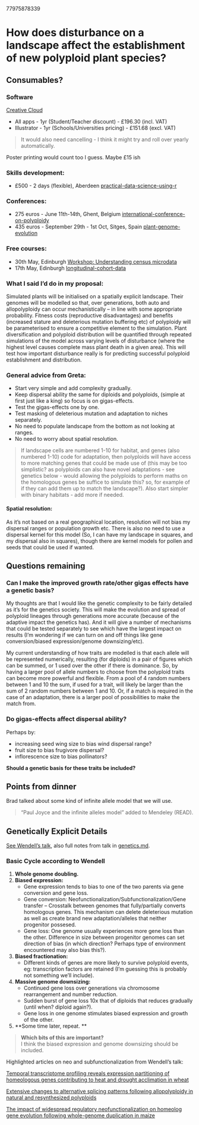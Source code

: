 <p>77975878339</p>
<h1 id="how-does-disturbance-on-a-landscape-affect-the-establishment-of-new-polyploid-plant-species">How does disturbance on a landscape affect the establishment of new polyploid plant species?</h1>
<h2 id="consumables">Consumables?</h2>
<h3 id="software">Software</h3>
<p><a href="https://www.adobe.com/uk/creativecloud/plans.html?single_app=illustrator&amp;promoid=KSPCS&amp;mv=other">Creative Cloud</a></p>
<ul>
<li>All apps - 1yr (Student/Teacher discount) - £196.30 (incl. VAT)</li>
<li>Illustrator - 1yr (Schools/Universities pricing) - £151.68 (excl. VAT)</li>
</ul>
<blockquote>
<p>It would also need cancelling - I think it might try and roll over yearly automatically.</p>
</blockquote>
<p>Poster printing would count too I guess. Maybe £15 ish</p>
<h3 id="skills-development">Skills development:</h3>
<ul>
<li>£500 - 2 days (flexible), Aberdeen <a href="https://www.rgu.ac.uk/study/courses/793-practical-data-science-using-r">practical-data-science-using-r</a></li>
</ul>
<h3 id="conferences">Conferences:</h3>
<ul>
<li>275 euros - June 11th-14th, Ghent, Belgium <a href="https://vibconferences.be/event/international-conference-on-polyploidy">international-conference-on-polyploidy</a></li>
<li>435 euros - September 29th - 1st Oct, Sitges, Spain <a href="https://www.elsevier.com/events/conferences/plant-genome-evolution/about">plant-genome-evolution</a></li>
</ul>
<h3 id="free-courses">Free courses:</h3>
<ul>
<li>30th May, Edinburgh <a href="https://ukdataservice.ac.uk/news-and-events/eventsitem/?id=5479">Workshop: Understanding census microdata</a></li>
<li>17th May, Edinburgh <a href="https://cls.ucl.ac.uk/events/longitudinal-data-across-the-life-course-an-introduction-to-using-cohort-data/">longitudinal-cohort-data</a></li>
</ul>
<h3 id="what-i-said-id-do-in-my-proposal">What I said I’d do in my proposal:</h3>
<p>Simulated plants will be initialised on a spatially explicit landscape. Their genomes will be modelled so that, over generations, both auto and allopolyploidy can occur mechanistically – in line with some appropriate probability. Fitness costs (reproductive disadvantages) and benefits (increased stature and deleterious mutation buffering etc) of polyploidy will be parameterised to ensure a competitive element to the simulation. Plant diversification and polyploid distribution will be quantified through repeated simulations of the model across varying levels of disturbance (where the highest level causes complete mass plant death in a given area). This will test how important disturbance really is for predicting successful polyploid establishment and distribution.</p>
<h3 id="general-advice-from-greta">General advice from Greta:</h3>
<ul>
<li>Start very simple and add complexity gradually.</li>
<li>Keep dispersal ability the same for diploids and polyploids, (simple at first just like a king) so focus is on gigas-effects.</li>
<li>Test the gigas-effects one by one.</li>
<li>Test masking of deleterious mutation and adaptation to niches separately.</li>
<li>No need to populate landscape from the bottom as not looking at ranges.</li>
<li>No need to worry about spatial resolution.</li>
</ul>
<blockquote>
<p>If landscape cells are numbered 1-10 for habitat, and genes (also numbered 1-10) code for adaptation, then polyploids will have access to more matching genes that could be made use of (this may be too simplistic? as polyploids can also have novel adaptations - see genetics below - would allowing the polyploids to perform maths on the homologous genes be suffice to simulate this? so, for example of if they can add them up to match the landscape?). Also start simpler with binary habitats - add more if needed.</p>
</blockquote>
<h4 id="spatial-resolution">Spatial resolution:</h4>
<p>As it’s not based on a real geographical location, resolution will not bias my dispersal ranges or population growth etc. There is also no need to use a dispersal kernel for this model (So, I can have my landscape in squares, and my dispersal also in squares), though there are kernel models for pollen and seeds that could be used if wanted.</p>
<h2 id="questions-remaining">Questions remaining</h2>
<h3 id="can-i-make-the-improved-growth-rateother-gigas-effects-have-a-genetic-basis">Can I make the improved growth rate/other gigas effects have a genetic basis?</h3>
<p>My thoughts are that I would like the genetic complexity to be fairly detailed as it’s for the genetics society. This will make the evolution and spread of polyploid lineages through generations more accurate (because of the adaptive impact the genetics has). And it will give a number of mechanisms that could be tested separately to see which have the largest impact on results (I’m wondering if we can turn on and off things like gene conversion/biased expression/genome downsizing/etc).</p>
<p>My current understanding of how traits are modelled is that each allele will be represented numerically, resulting (for diploids) in a pair of figures which can be summed, or 1 used over the other if there is dominance. So, by having a larger pool of allele numbers to choose from the polyploid traits can become more powerful and flexible. From a pool of 4 random numbers between 1 and 10 the sum, if used for a trait, will likely be larger than the sum of 2 random numbers between 1 and 10. Or, if a match is required in the case of an adaptation, there is a larger pool of possibilities to make the match from.</p>
<h3 id="do-gigas-effects-affect-dispersal-ability">Do gigas-effects affect dispersal ability?</h3>
<p>Perhaps by:</p>
<ul>
<li>increasing seed wing size to bias wind dispersal range?</li>
<li>fruit size to bias frugivore dispersal?</li>
<li>inflorescence size to bias pollinators?</li>
</ul>
<p><strong>Should a genetic basis for these traits be included?</strong></p>
<h2 id="points-from-dinner">Points from dinner</h2>
<p>Brad talked about some kind of infinite allele model that we will use.</p>
<blockquote>
<p>“Paul Joyce and the infinite alleles model” added to Mendeley (READ).</p>
</blockquote>
<h2 id="genetically-explicit-details">Genetically Explicit Details</h2>
<p><a href="https://www.youtube.com/watch?v=JVro1y24IBA">See Wendell’s talk</a>, also full notes from talk in <a href="https://github.com/rozeykex/ploidy/blob/rose/genetics.md">genetics.md</a>.</p>
<h3 id="basic-cycle-according-to-wendell">Basic Cycle according to Wendell</h3>
<ol>
<li><strong>Whole genome doubling.</strong></li>
<li><strong>Biased expression:</strong>
<ul>
<li>Gene expression tends to bias to one of the two parents via gene conversion and gene loss.</li>
<li>Gene conversion: Neofunctionalization/Subfunctionalization/Gene transfer – Crosstalk between genomes that fully/partially converts homologous genes. This mechanism can delete deleterious mutation as well as create brand new adaptation/alleles that neither progenitor possesed.</li>
<li>Gene loss: One genome usually experiences more gene loss than the other. Difference in size between progenitor genomes can set direction of bias (in which direction? Perhaps type of environment encountered may also bias this?).</li>
</ul>
</li>
<li><strong>Biased fractionation:</strong>
<ul>
<li>Different kinds of genes are more likely to survive polyploid events, eg: transcription factors are retained (I’m guessing this is probably not something we’ll include).</li>
</ul>
</li>
<li><strong>Massive genome downsizing:</strong>
<ul>
<li>Continued gene loss over generations via chromosome rearrangement and number reduction.</li>
<li>Sudden burst of gene loss 10x that of diploids that reduces gradually (until when? diploid again?).</li>
<li>Gene loss in one genome stimulates biased expression and growth of the other.</li>
</ul>
</li>
<li>**Some time later, repeat. **</li>
</ol>
<blockquote>
<p><strong>Which bits of this are important?</strong><br>
I think the biased expression and genome downsizing should be included.</p>
</blockquote>
<p>Highlighted articles on neo and subfunctionalization from Wendell’s talk:</p>
<p><a href="https://bmcplantbiol-biomedcentral-com.ezproxy.stir.ac.uk/articles/10.1186/s12870-015-0511-8">Temporal transcriptome profiling reveals expression partitioning of homeologous genes contributing to heat and drought acclimation in wheat</a></p>
<p><a href="https://www-pnas-org.ezproxy.stir.ac.uk/content/108/38/16122">Extensive changes to alternative splicing patterns following allopolyploidy in natural and resynthesized polyploids</a></p>
<p><a href="https://genome-cshlp-org.ezproxy.stir.ac.uk/content/24/8/1348">The impact of widespread regulatory neofunctionalization on homeolog gene evolution following whole-genome duplication in maize</a></p>

